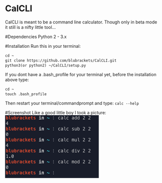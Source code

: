 # CalCLI
CalCLI is meant to be a command line calculator. Though only in beta mode it still is a nifty little tool...

#Dependencies
Python 2 - 3.x

#Installation
Run this in your terminal:
```
cd ~
git clone https://github.com/blubrackets/CalCLI.git
python3(or python2) ~/CalCLI/setup.py
```

If you dont have a .bash_profile for your terminal yet, before the installation above type:
```
cd ~
touch .bash_profile
```

Then restart your terminal/commandprompt and type:
`calc --help`

#Screenshot
Like a good little boy I took a picture:<br />
<img src="img/screenshot.png">
